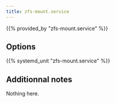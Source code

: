 ```yaml
---
title: zfs-mount.service
---
```


{{% provided_by "zfs-mount.service" %}}

## Options

{{% systemd_unit "zfs-mount.service" %}}

## Additionnal notes

Nothing here.